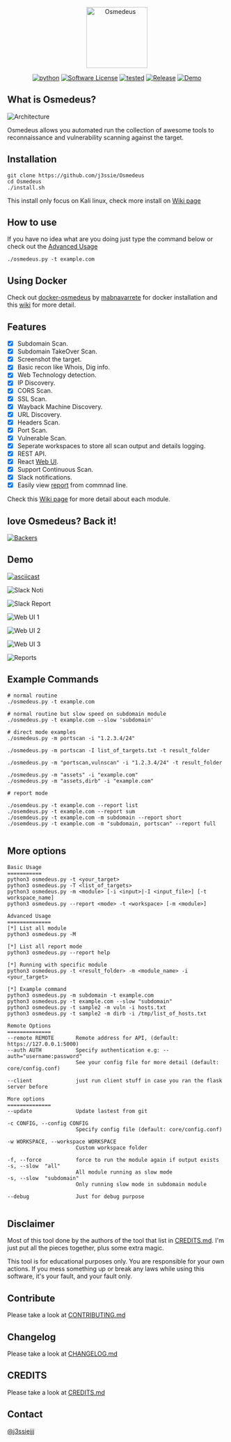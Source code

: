 <p align="center">
  <img alt="Osmedeus" src="https://image.flaticon.com/icons/svg/108/108669.svg" height="140" />
  <p align="center">
    <a href="https://github.com/j3ssie/Osmedeus"><img alt="python" src="https://img.shields.io/badge/python-3.6%2B-blue.svg"></a>
    <a href=""><img alt="Software License" src="https://img.shields.io/badge/license-MIT-brightgreen.svg?style=flat-square"></a>
    <a href=""><img alt="tested" src="https://img.shields.io/badge/tested-Kali%20Linux-green.svg"></a>
    <a href="https://github.com/j3ssie/Osmedeus"><img alt="Release" src="https://img.shields.io/badge/version-1.4-red.svg"></a>
    <a href="https://www.youtube.com/watch?v=kZ-uMC7c5OY&list=PLqpLl_iGMLnA6vbi1ZM-HmWLuedIP2PJl"><img alt="Demo" src="https://img.shields.io/badge/demo-youtube-blue.svg"></a>
  </p>
</p>

## What is Osmedeus?

![Architecture](https://raw.githubusercontent.com/j3ssie/Osmedeus/master/imgs/Osmedeus-architecture.png)

Osmedeus allows you automated run the collection of awesome tools to reconnaissance and vulnerability scanning against the target.

## Installation

```
git clone https://github.com/j3ssie/Osmedeus
cd Osmedeus
./install.sh
```

This install only focus on Kali linux, check more install on [Wiki page](https://github.com/j3ssie/Osmedeus/wiki)

## How to use

If you have no idea what are you doing just type the command below or check out the [Advanced Usage](https://github.com/j3ssie/Osmedeus/wiki/Advanced-Usage)
```
./osmedeus.py -t example.com
```

## Using Docker

Check out [docker-osmedeus](https://github.com/mablanco/docker-osmedeus) by [mabnavarrete](https://twitter.com/mabnavarrete) for docker installation and this [wiki](https://github.com/j3ssie/Osmedeus/wiki/Using-Docker) for more detail.

## Features

- [x] Subdomain Scan.
- [x] Subdomain TakeOver Scan.
- [x] Screenshot the target.
- [x] Basic recon like Whois, Dig info.
- [x] Web Technology detection.
- [x] IP Discovery.
- [x] CORS Scan.
- [x] SSL Scan.
- [x] Wayback Machine Discovery.
- [x] URL Discovery.
- [x] Headers Scan.
- [x] Port Scan.
- [x] Vulnerable Scan.
- [x] Seperate workspaces to store all scan output and details logging.
- [x] REST API.
- [x] React [Web UI](https://github.com/j3ssie/Osmedeus/wiki/Web-UI).
- [x] Support Continuous Scan.
- [x] Slack notifications.
- [x] Easily view [report](https://github.com/j3ssie/Osmedeus/wiki/report) from commnad line.

Check this [Wiki page](https://github.com/j3ssie/Osmedeus/wiki/Module-In-Depth) for more detail about each module.

## love Osmedeus? Back it!

[![Backers](https://opencollective.com/osmedeus/backers.svg?width=890)](https://opencollective.com/osmedeus#backers)


## Demo
[![asciicast](https://asciinema.org/a/230164.svg)](https://asciinema.org/a/230164)

![Slack Noti](https://raw.githubusercontent.com/j3ssie/Osmedeus/master/imgs/slack_noti.png)

![Slack Report](https://raw.githubusercontent.com/j3ssie/Osmedeus/master/imgs/slack_report.png)

![Web UI 1](https://raw.githubusercontent.com/j3ssie/Osmedeus/master/imgs/osmedeus-1.png)

![Web UI 2](https://raw.githubusercontent.com/j3ssie/Osmedeus/master/imgs/osmedeus-2.png)

![Web UI 3](https://raw.githubusercontent.com/j3ssie/Osmedeus/master/imgs/osmedeus-3.png)

![Reports](https://raw.githubusercontent.com/j3ssie/Osmedeus/master/imgs/osmedeus-report.png)


## Example Commands

```
# normal routine
./osmedeus.py -t example.com

# normal routine but slow speed on subdomain module
./osmedeus.py -t example.com --slow 'subdomain'

# direct mode examples
./osmedeus.py -m portscan -i "1.2.3.4/24"

./osmedeus.py -m portscan -I list_of_targets.txt -t result_folder

./osmedeus.py -m "portscan,vulnscan" -i "1.2.3.4/24" -t result_folder

./osmedeus.py -m "assets" -i "example.com"
./osmedeus.py -m "assets,dirb" -i "example.com"

# report mode

./osemdeus.py -t example.com --report list
./osemdeus.py -t example.com --report sum
./osemdeus.py -t example.com -m subdomain --report short
./osemdeus.py -t example.com -m "subdomain, portscan" --report full


```

## More options

```
Basic Usage
===========
python3 osmedeus.py -t <your_target>
python3 osmedeus.py -T <list_of_targets>
python3 osmedeus.py -m <module> [-i <input>|-I <input_file>] [-t workspace_name]
python3 osmedeus.py --report <mode> -t <workspace> [-m <module>]

Advanced Usage
==============
[*] List all module
python3 osmedeus.py -M

[*] List all report mode
python3 osmedeus.py --report help

[*] Running with specific module
python3 osmedeus.py -t <result_folder> -m <module_name> -i <your_target>

[*] Example command
python3 osmedeus.py -m subdomain -t example.com
python3 osmedeus.py -t example.com --slow "subdomain"
python3 osmedeus.py -t sample2 -m vuln -i hosts.txt
python3 osmedeus.py -t sample2 -m dirb -i /tmp/list_of_hosts.txt

Remote Options
==============
--remote REMOTE       Remote address for API, (default: https://127.0.0.1:5000)
--auth AUTH           Specify authentication e.g: --auth="username:password"
                      See your config file for more detail (default: core/config.conf)

--client              just run client stuff in case you ran the flask server before

More options
==============
--update              Update lastest from git

-c CONFIG, --config CONFIG
                      Specify config file (default: core/config.conf)

-w WORKSPACE, --workspace WORKSPACE
                      Custom workspace folder

-f, --force           force to run the module again if output exists
-s, --slow  "all"
                      All module running as slow mode
-s, --slow  "subdomain"
                      Only running slow mode in subdomain module

--debug               Just for debug purpose


```

## Disclaimer

Most of this tool done by the authors of the tool that list in [CREDITS.md](https://github.com/j3ssie/Osmedeus/blob/master/CREDITS.md).
I'm just put all the pieces together, plus some extra magic.

This tool is for educational purposes only. You are responsible for your own actions. If you mess something up or break any laws while using this software, it's your fault, and your fault only.

## Contribute

Please take a look at [CONTRIBUTING.md](https://github.com/j3ssie/Osmedeus/blob/master/CONTRIBUTING.md)

## Changelog

Please take a look at [CHANGELOG.md](https://github.com/j3ssie/Osmedeus/blob/master/CHANGELOG.md)

## CREDITS

Please take a look at [CREDITS.md](https://github.com/j3ssie/Osmedeus/blob/master/CREDITS.md)

## Contact
[@j3ssiejjj](https://twitter.com/j3ssiejjj)
